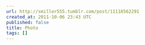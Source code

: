 ```yaml
---
url: http://smiller555.tumblr.com/post/11118562291
created_at: 2011-10-06 23:43 UTC
published: false
title: Photo
tags: []
---
```




